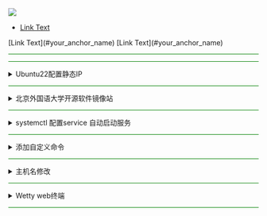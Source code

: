 <img src="https://cdn.jsdelivr.net/gh/Joshua-DinG/PicGoIMG/img/wrye Bash.webp" width="%100" height="auto" align="center" />


- [Link Text](#your_anchor_name)

<div style="display: inline-block;">
  [Link Text](#your_anchor_name) [Link Text](#your_anchor_name)
</div>



<hr style="border: none; height: 1px; background-color: green;">

<hr style="border: none; height: 1px; background-color: green;">
<details>
  <summary>Ubuntu22配置静态IP</summary>

```
sudo tee /etc/netplan/01-installer-config.yaml >/dev/null <<EOF
network:
  ethernets:
    ens33: # 你的网络接口名称，可以根据实际情况进行修改
      dhcp4: no # 禁用DHCP，使用静态IP配置
      addresses: [192.168.77.101/24] # 设备的静态IP地址和子网掩码
      gateway4: 192.168.77.1 # 网关地址
      nameservers:
        addresses: [192.168.77.1] # DNS服务器地址，这里使用Google的公共DNS服务器
  version: 2
EOF
```
</details>

<hr style="border: none; height: 1px; background-color: green;">
<details>
  <summary>北京外国语大学开源软件镜像站</summary>
  
追加
```
sudo tee -a /etc/apt/sources.list <<EOF
# # # # # # # # # 北京外国语大学开源软件镜像站# # # # # 

# 默认注释了源码镜像以提高 apt update 速度，如有需要可自行取消注释
deb https://mirrors.bfsu.edu.cn/ubuntu/ jammy main restricted universe multiverse
# deb-src https://mirrors.bfsu.edu.cn/ubuntu/ jammy main restricted universe multiverse
deb https://mirrors.bfsu.edu.cn/ubuntu/ jammy-updates main restricted universe multiverse
# deb-src https://mirrors.bfsu.edu.cn/ubuntu/ jammy-updates main restricted universe multiverse
deb https://mirrors.bfsu.edu.cn/ubuntu/ jammy-backports main restricted universe multiverse
# deb-src https://mirrors.bfsu.edu.cn/ubuntu/ jammy-backports main restricted universe multiverse

deb http://security.ubuntu.com/ubuntu/ jammy-security main restricted universe multiverse
# deb-src http://security.ubuntu.com/ubuntu/ jammy-security main restricted universe multiverse

# 预发布软件源，不建议启用
# deb https://mirrors.bfsu.edu.cn/ubuntu/ jammy-proposed main restricted universe multiverse
# # deb-src https://mirrors.bfsu.edu.cn/ubuntu/ jammy-proposed main restricted universe multiverse
EOF
```
覆盖
```
sudo tee /etc/apt/sources.list <<EOF
# # # # # # # # # 北京外国语大学开源软件镜像站# # # # # 

# 默认注释了源码镜像以提高 apt update 速度，如有需要可自行取消注释
deb https://mirrors.bfsu.edu.cn/ubuntu/ jammy main restricted universe multiverse
# deb-src https://mirrors.bfsu.edu.cn/ubuntu/ jammy main restricted universe multiverse
deb https://mirrors.bfsu.edu.cn/ubuntu/ jammy-updates main restricted universe multiverse
# deb-src https://mirrors.bfsu.edu.cn/ubuntu/ jammy-updates main restricted universe multiverse
deb https://mirrors.bfsu.edu.cn/ubuntu/ jammy-backports main restricted universe multiverse
# deb-src https://mirrors.bfsu.edu.cn/ubuntu/ jammy-backports main restricted universe multiverse

deb http://security.ubuntu.com/ubuntu/ jammy-security main restricted universe multiverse
# deb-src http://security.ubuntu.com/ubuntu/ jammy-security main restricted universe multiverse

# 预发布软件源，不建议启用
# deb https://mirrors.bfsu.edu.cn/ubuntu/ jammy-proposed main restricted universe multiverse
# # deb-src https://mirrors.bfsu.edu.cn/ubuntu/ jammy-proposed main restricted universe multiverse
EOF
```
'-a' 选项告诉 tee 命令将输出追加到文件末尾而不是覆盖原有内容,如果覆盖把 '-a' 去掉就行。
</details>

<hr style="border: none; height: 1px; background-color: green;">

<details>
  <summary>systemctl 配置service 自动启动服务</summary>
  
注释明细
```
[Unit]    
Description=世界服务器   # 描述服务的用途

After=network.target mysql.service   # 指定服务的启动顺序，确保已经启动了才启动下一个服务。
Requires=mysql.service    #它告诉 systemd 必须先启动 mysql.service ，成功后才能启动本程序

[Service]
Type=exec      # 指定服务的执行方式
User=dty       # 指定服务的执行用户必须存在 输入`getent passwd | cut -d: -f1` 查看

ExecStart=/home/dty/DinG/wow/wow-serve/bin/worldserver   # 指定服务的启动命令

[Install]
WantedBy=multi-user.target  # 指定服务的安装位置 `getent passwd | cut -d: -f1
`查看所有用户
```

一键配置
```
sudo tee /etc/systemd/system/ac.service >/dev/null <<EOF
[Unit]
Description=世界服务器
After=network.target mysql.service
Requires=mysql.service
[Service]
Type=exec
User=dty
ExecStart=/home/dty/DinG/wow/wow-serve/bin/worldserver
[Install]
WantedBy=multi-user.target
EOF
```
交互式终端配置
```
sudo tee /etc/systemd/system/ac.service >/dev/null <<EOF
[Unit]
Description=世界服务器 
Documentation=www.dty.im
After=network.target mysql.service
Requires=mysql.service

[Service]
Environment=DISPLAY=:0  # 设置环境变量，指定显示器为:0
User=dty
Type=forking # 指定服务的类型为forking，表示该服务是一个forking类型的服务
# 启动服务的命令，使用tmux创建一个名为ac的会话，并在其中启动世界服务器
ExecStart=/usr/bin/tmux new-session -d -s ac '/home/dty/DinG/wow/wow-serve/bin/worldserver'
#ExecStart=/usr/bin/screen -dmS ra /home/dty/DinG/wow/wow-serve/bin/authserver

[Install]
WantedBy=multi-user.target
EOF
```
`screen -r rz` #连接 退出Ctrl +a +d  <br>  `tmux attach-session -t ac` #连接退出Ctrl +b 放开后按 d 

执行命令
```
sudo systemctl daemon-reload   #重新加载systemd配置文件
sudo systemctl restart ac.service  #重启服务应用新的配置,start stop
sudo systemctl enable ac.service  #设置服务开机自启动

journalctl -u ac.service   #查看 ac.service 的日志
journalctl -xeu ac.service #查看服务的详细信息

systemctl status ac.service  #查看状态
systemctl list-unit-files    #查看服务是否开机启动列表
systemctl disable ac.service  # 取消服务器开机自启动

systemctl is-enabled postgresql.service # 查询是否自启动服务 显示 enabled 表示已启用
```
命令大全
```
systemctl start 服务名            开启服务
systemctl stop 服务名            关闭服务
systemctl status 服务名    　　　　显示状态
systemctl restart 服务名    　　　　重启服务
systemctl enable 服务名    　　　　开机启动服务
systemctl disable 服务名    　　　　禁止开机启动
systemctl list-units            　　查看系统中所有正在运行的服务
systemctl list-unit-files    　　　　查看系统中所有服务的开机启动状态
systemctl list-dependencies 服务名        　　查看系统中服务的依赖关系
systemctl mask 服务名                        冻结服务
systemctl unmask 服务名                      解冻服务
systemctl set-default multi-user.target     开机时不启动图形界面
systemctl set-default graphical.target      开机时启动图形界面
```
</details>

<hr style="border: none; height: 1px; background-color: green;">
<details>
  <summary>添加自定义命令</summary>
  
编辑 shell 配置文件
```
nano ~/.bashrc
```

最后一行添加
```
alias ac='tmux attach-session -t ac'
```

重新加载你的 shell 配置文件
```
source ~/.bashrc
```

  一键写入
  ```
  echo "alias ac='tmux attach-session -t ac'" | sudo tee -a ~/.bashrc > /dev/null && source ~/.bashrc
  ```
</details>

<hr style="border: none; height: 1px; background-color: green;">
<details>
  <summary>主机名修改</summary>
  
```
sudo hostnamectl set-hostname <new_hostname>
```
</details>

<hr style="border: none; height: 1px; background-color: green;">
<details>
  <a name="your_anchor_name"></a>
  <summary>Wetty web终端</summary>
  
```
sudo docker run --rm -p 3200:3000 --name AC wettyoss/wetty --ssh-host=192.168.77.101 --title "世界服务器" --command 'tmux attach-session -t ac'
```

配置自动登录
```
sudo docker run --rm -p 8080:3000 --name AC wettyoss/wetty \
    --ssh-host="192.168.77.101" \
    --title="艾泽拉斯世界服务器" \
    --command="tmux attach-session -t ac" \
    --ssh-user="dty" \
    --ssh-pass="0"

```

Wetty
---------------------------------------
```
选项：
--help, -h     #打印帮助信息 [布尔值]
--version     #显示版本号 [布尔值]
--conf     #要加载配置的配置文件 [字符串]
--ssl-key SSL      #密钥的路径 [字符串]
--ssl-cert SSL      #证书的路径 [字符串]
--ssh-host SSH      #服务器主机 [字符串]
--ssh-port SSH      #服务器端口 [数字]
--ssh-user SSH      #用户 [字符串]
--title      #窗口标题 [字符串]
--ssh-auth      #默认为 "password"，您可以使用 "publickey,password" 替代 [字符串]
--ssh-pass      #SSH 密码 [字符串]
--ssh-key      #可选的客户端私钥路径（连接将无需密码且不安全！） [字符串]
--ssh-config      #指定替代 SSH 配置文件。有关详细信息，请参阅 SSH(1) 中的“-F”选项 [字符串]
--force-ssh      #即使作为 root 用户运行也要通过 SSH 连接 [布尔值]
--known-hosts      #已知主机文件的路径 [字符串]
--base, -b wetty      #的基路径 [字符串]
--port, -p wetty      #监听端口 [数字]
--host wetty      #监听主机 [字符串]
--command, -c      #在 shell 中运行的命令 [字符串]
--allow-iframe      #允许 wetty 被嵌入到 iframe 中，默认允许同源 [布尔值]
```

**[WeTTY官网](https://butlerx.github.io/wetty/#/)**&nbsp;&nbsp;|&nbsp;&nbsp;
**[WeTTY文档](https://butlerx.github.io/wetty/#/atoz?id=configuration-reference)**

</details>

<hr style="border: none; height: 1px; background-color: green;">
